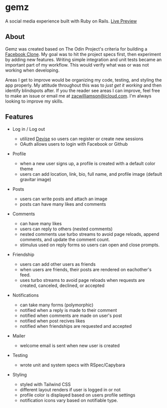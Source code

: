 # gemz

A social media experience built with Ruby on Rails. [Live Preview](https://gemz.onrender.com)

## About

Gemz was created based on The Odin Project's criteria for building a [Facebook Clone](https://www.theodinproject.com/lessons/ruby-on-rails-rails-final-project). My goal was to hit the project specs first, then experiment by adding new features. Writing simple integration and unit tests became an important part of my workflow. This would verify what was or was not working when developing.

Areas I get to improve would be organizing my code, testing, and styling the app properly. My attitude throughout this was to _just get it working_ and then identify blindspots after. If you the reader see areas I can improve, feel free to make an issue or email me at zacwilliamson@icloud.com. I'm always looking to improve my skills.

## Features

- Log in / Log out

  - utilized [Devise](https://github.com/heartcombo/devise) so users can register or create new sessions
  - OAuth allows users to login with Facebook or Github

- Profile

  - when a new user signs up, a profile is created with a default color theme
  - users can add location, link, bio, full name, and profile image (default gravitar image)

- Posts

  - users can write posts and attach an image
  - posts can have many likes and comments

- Comments

  - can have many likes
  - users can reply to others (nested comments)
  - nested comments use turbo streams to avoid page reloads, append comments, and update the comment count.
  - stimulus used on reply forms so users can open and close prompts.

- Friendship

  - users can add other users as friends
  - when users are friends, their posts are rendered on eachother's feed.
  - uses turbo streams to avoid page reloads when requests are created, canceled, declined, or accepted

- Notifications

  - can take many forms (polymorphic)
  - notified when a reply is made to their comment
  - notified when comments are made on user's post
  - notified when post recives likes
  - notified when friendships are requested and accepted

- Mailer

  - welcome email is sent when new user is created

- Testing

  - wrote unit and system specs with RSpec/Capybara

- Styling

  - styled with Tailwind CSS
  - different layout renders if user is logged in or not
  - profile color is displayed based on users profile settings
  - notification icons vary based on notifiable type.
